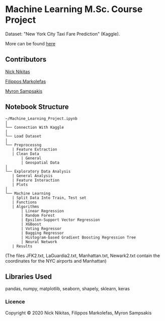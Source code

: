# Machine Learning M.Sc. Course Project

Dataset: "New York City Taxi Fare Prediction" (Kaggle).

More can be found [here](https://www.kaggle.com/c/new-york-city-taxi-fare-prediction/)

## Contributors


[Nick Nikitas](https://github.com/nikoshet) 

[Filippos Markolefas](https://github.com/filippos93)

[Myron Sampsakis](https://github.com/sbmyron)


## Notebook Structure
```
~/Machine_Learning_Project.ipynb
│
└── Connection With Kaggle
│
└── Load Dataset
│
└── Preprocessng
   | Feature Extraction
   | Clean Data
       | General
       | Geospatial Data
│
└── Exploratory Data Analysis
   | General Analysis
   | Feature Interaction
   | Plots
│
└── Machine Learning
   | Split Data Into Train, Test set
   | Functions
   | Algorithms
       | Linear Regression
       | Random Forest
       | Epsilon-Support Vector Regression
       | XGBoost
       | Voting Regressor
       | Bagging Regressor
       | Histogram-based Gradient Boosting Regression Tree
       | Neural Network
   | Results
```
(The files JFK2.txt, LaGuardia2.txt, Manhattan.txt, Newark2.txt contain the coordinates for the NYC airports and Manhattan)
## Libraries Used
pandas, numpy, matplotlib, seaborn, shapely, sklearn, keras
### Licence
Copyright © 2020 Nick Nikitas, Filippos Markolefas, Myron Sampsakis

